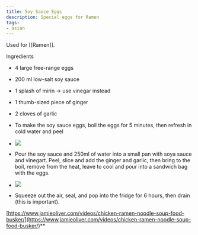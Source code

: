 ```yaml
---
title: Soy Sauce Eggs
description: Special eggs for Ramen
tags:
- asian
---
```


Used for [[Ramen]].

Ingredients

-   4 large free-range eggs
-   200 ml low-salt soy sauce
-   1 splash of mirin -> use vinegar instead
-   1 thumb-sized piece of ginger
-   2 cloves of garlic

-   To make the soy sauce eggs, boil the eggs for 5 minutes, then refresh in cold water and peel

-   ![](https://lh4.googleusercontent.com/wtzc-kfYojDyg3rw72Kd0bQyplrxDPcMUMwuco8HiFbLUri0n1616wf09MCqEDuxqjQ_mY4UFo_gUnNM8HrPEp6uAR97M0CqPGChD3wr5DWBcRl7NsgMrUYv4JsabZekJpsPCCUE=s0)

-   Pour the soy sauce and 250ml of water into a small pan with soya sauce and vinegart. Peel, slice and add the ginger and garlic, then bring to the boil, remove from the heat, leave to cool and pour into a sandwich bag with the eggs.
-   ![](https://lh3.googleusercontent.com/0KRi3HGBXX-qjCl5Sh9yvflzxH_i7p82kUp_v0Be3vNhO_l0EX8AICIBxjod2qXu4VXGvrIi-nsxdtZq9iopCeVAM42s6y_zVMetTtHZC7PpwKBSR-hi31VnKkytOEx8VI4kQVKJ=s0)
    

-   Squeeze out the air, seal, and pop into the fridge for 6 hours, then drain (this is important).
    

  
[https://www.jamieoliver.com/videos/chicken-ramen-noodle-soup-food-busker/](https://www.jamieoliver.com/videos/chicken-ramen-noodle-soup-food-busker/)**
